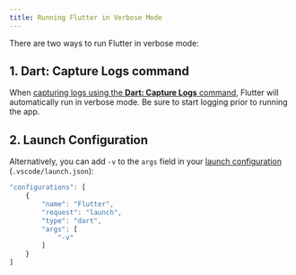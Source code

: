 ```yaml
---
title: Running Flutter in Verbose Mode
---
```


There are two ways to run Flutter in verbose mode:

## 1. Dart: Capture Logs command

When [capturing logs using the **Dart: Capture Logs** command](/docs/logging/#capture-logs-command), Flutter will automatically run in verbose mode. Be sure to start logging prior to running the app.


## 2. Launch Configuration

Alternatively, you can add `-v` to the `args` field in your [launch configuration](/docs/launch-configuration/) (`.vscode/launch.json`):

```js
"configurations": [
	{
		"name": "Flutter",
		"request": "launch",
		"type": "dart",
		"args": [
			"-v"
		]
	}
]
```
